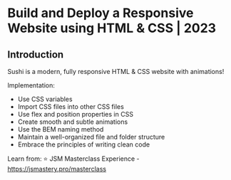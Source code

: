 # Build and Deploy a Responsive Website using HTML & CSS | 2023


## Introduction
Sushi is a modern, fully responsive HTML & CSS website with animations!
 
Implementation:
- Use CSS variables
- Import CSS files into other CSS files
- Use flex and position properties in CSS
- Create smooth and subtle animations
- Use the BEM naming method
- Maintain a well-organized file and folder structure
-  Embrace the principles of writing clean code

  Learn from:
  ⭐ JSM Masterclass Experience - https://jsmastery.pro/masterclass
